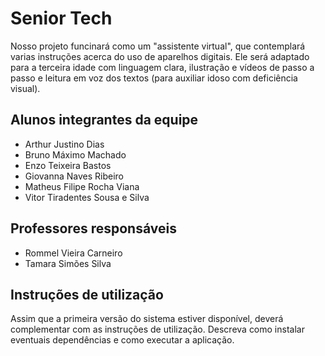# Senior Tech

Nosso projeto funcinará como um "assistente virtual", que contemplará varias instruções acerca do uso de aparelhos digitais. Ele será adaptado para a terceira idade com linguagem clara, ilustração e vídeos de passo a passo e leitura em voz dos textos (para auxiliar idoso com deficiência visual).

## Alunos integrantes da equipe

* Arthur Justino Dias
* Bruno Máximo Machado
* Enzo Teixeira Bastos
* Giovanna Naves Ribeiro
* Matheus Filipe Rocha Viana
* Vitor Tiradentes Sousa e Silva

## Professores responsáveis

* Rommel Vieira Carneiro
* Tamara Simões Silva

## Instruções de utilização

Assim que a primeira versão do sistema estiver disponível, deverá complementar com as instruções de utilização. Descreva como instalar eventuais dependências e como executar a aplicação.
